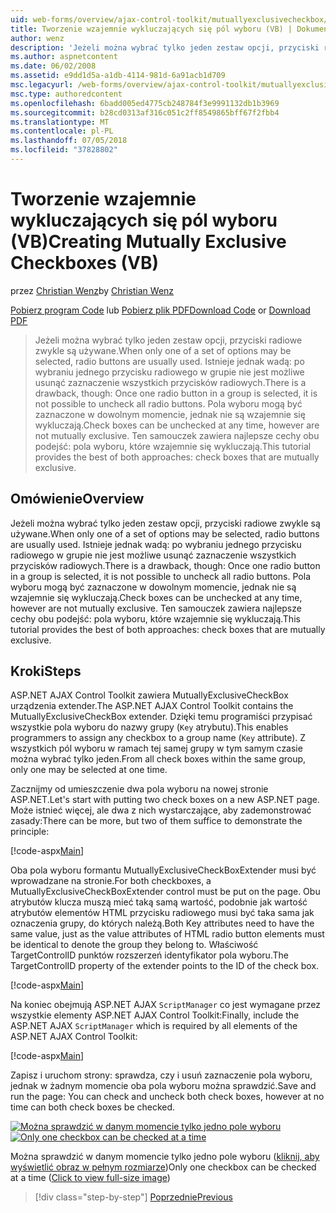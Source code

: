 ```yaml
---
uid: web-forms/overview/ajax-control-toolkit/mutuallyexclusivecheckbox/creating-mutually-exclusive-checkboxes-vb
title: Tworzenie wzajemnie wykluczających się pól wyboru (VB) | Dokumentacja firmy Microsoft
author: wenz
description: 'Jeżeli można wybrać tylko jeden zestaw opcji, przyciski radiowe zwykle są używane. Istnieje jednak wadą: po wybraniu jednego przycisku radiowego w grupie...'
ms.author: aspnetcontent
ms.date: 06/02/2008
ms.assetid: e9dd1d5a-a1db-4114-981d-6a91acb1d709
msc.legacyurl: /web-forms/overview/ajax-control-toolkit/mutuallyexclusivecheckbox/creating-mutually-exclusive-checkboxes-vb
msc.type: authoredcontent
ms.openlocfilehash: 6badd005ed4775cb248784f3e9991132db1b3969
ms.sourcegitcommit: b28cd0313af316c051c2ff8549865bff67f2fbb4
ms.translationtype: MT
ms.contentlocale: pl-PL
ms.lasthandoff: 07/05/2018
ms.locfileid: "37828802"
---
```

<a name="creating-mutually-exclusive-checkboxes-vb"></a><span data-ttu-id="91225-104">Tworzenie wzajemnie wykluczających się pól wyboru (VB)</span><span class="sxs-lookup"><span data-stu-id="91225-104">Creating Mutually Exclusive Checkboxes (VB)</span></span>
====================
<span data-ttu-id="91225-105">przez [Christian Wenz](https://github.com/wenz)</span><span class="sxs-lookup"><span data-stu-id="91225-105">by [Christian Wenz](https://github.com/wenz)</span></span>

<span data-ttu-id="91225-106">[Pobierz program Code](http://download.microsoft.com/download/9/3/f/93f8daea-bebd-4821-833b-95205389c7d0/MutuallyExclusiveCheckBox0.vb.zip) lub [Pobierz plik PDF](http://download.microsoft.com/download/b/6/a/b6ae89ee-df69-4c87-9bfb-ad1eb2b23373/mutuallyexclusivecheckbox0VB.pdf)</span><span class="sxs-lookup"><span data-stu-id="91225-106">[Download Code](http://download.microsoft.com/download/9/3/f/93f8daea-bebd-4821-833b-95205389c7d0/MutuallyExclusiveCheckBox0.vb.zip) or [Download PDF](http://download.microsoft.com/download/b/6/a/b6ae89ee-df69-4c87-9bfb-ad1eb2b23373/mutuallyexclusivecheckbox0VB.pdf)</span></span>

> <span data-ttu-id="91225-107">Jeżeli można wybrać tylko jeden zestaw opcji, przyciski radiowe zwykle są używane.</span><span class="sxs-lookup"><span data-stu-id="91225-107">When only one of a set of options may be selected, radio buttons are usually used.</span></span> <span data-ttu-id="91225-108">Istnieje jednak wadą: po wybraniu jednego przycisku radiowego w grupie nie jest możliwe usunąć zaznaczenie wszystkich przycisków radiowych.</span><span class="sxs-lookup"><span data-stu-id="91225-108">There is a drawback, though: Once one radio button in a group is selected, it is not possible to uncheck all radio buttons.</span></span> <span data-ttu-id="91225-109">Pola wyboru mogą być zaznaczone w dowolnym momencie, jednak nie są wzajemnie się wykluczają.</span><span class="sxs-lookup"><span data-stu-id="91225-109">Check boxes can be unchecked at any time, however are not mutually exclusive.</span></span> <span data-ttu-id="91225-110">Ten samouczek zawiera najlepsze cechy obu podejść: pola wyboru, które wzajemnie się wykluczają.</span><span class="sxs-lookup"><span data-stu-id="91225-110">This tutorial provides the best of both approaches: check boxes that are mutually exclusive.</span></span>


## <a name="overview"></a><span data-ttu-id="91225-111">Omówienie</span><span class="sxs-lookup"><span data-stu-id="91225-111">Overview</span></span>

<span data-ttu-id="91225-112">Jeżeli można wybrać tylko jeden zestaw opcji, przyciski radiowe zwykle są używane.</span><span class="sxs-lookup"><span data-stu-id="91225-112">When only one of a set of options may be selected, radio buttons are usually used.</span></span> <span data-ttu-id="91225-113">Istnieje jednak wadą: po wybraniu jednego przycisku radiowego w grupie nie jest możliwe usunąć zaznaczenie wszystkich przycisków radiowych.</span><span class="sxs-lookup"><span data-stu-id="91225-113">There is a drawback, though: Once one radio button in a group is selected, it is not possible to uncheck all radio buttons.</span></span> <span data-ttu-id="91225-114">Pola wyboru mogą być zaznaczone w dowolnym momencie, jednak nie są wzajemnie się wykluczają.</span><span class="sxs-lookup"><span data-stu-id="91225-114">Check boxes can be unchecked at any time, however are not mutually exclusive.</span></span> <span data-ttu-id="91225-115">Ten samouczek zawiera najlepsze cechy obu podejść: pola wyboru, które wzajemnie się wykluczają.</span><span class="sxs-lookup"><span data-stu-id="91225-115">This tutorial provides the best of both approaches: check boxes that are mutually exclusive.</span></span>

## <a name="steps"></a><span data-ttu-id="91225-116">Kroki</span><span class="sxs-lookup"><span data-stu-id="91225-116">Steps</span></span>

<span data-ttu-id="91225-117">ASP.NET AJAX Control Toolkit zawiera MutuallyExclusiveCheckBox urządzenia extender.</span><span class="sxs-lookup"><span data-stu-id="91225-117">The ASP.NET AJAX Control Toolkit contains the MutuallyExclusiveCheckBox extender.</span></span> <span data-ttu-id="91225-118">Dzięki temu programiści przypisać wszystkie pola wyboru do nazwy grupy (`Key` atrybutu).</span><span class="sxs-lookup"><span data-stu-id="91225-118">This enables programmers to assign any checkbox to a group name (`Key` attribute).</span></span> <span data-ttu-id="91225-119">Z wszystkich pól wyboru w ramach tej samej grupy w tym samym czasie można wybrać tylko jeden.</span><span class="sxs-lookup"><span data-stu-id="91225-119">From all check boxes within the same group, only one may be selected at one time.</span></span>

<span data-ttu-id="91225-120">Zacznijmy od umieszczenie dwa pola wyboru na nowej stronie ASP.NET.</span><span class="sxs-lookup"><span data-stu-id="91225-120">Let's start with putting two check boxes on a new ASP.NET page.</span></span> <span data-ttu-id="91225-121">Może istnieć więcej, ale dwa z nich wystarczające, aby zademonstrować zasady:</span><span class="sxs-lookup"><span data-stu-id="91225-121">There can be more, but two of them suffice to demonstrate the principle:</span></span>

[!code-aspx[Main](creating-mutually-exclusive-checkboxes-vb/samples/sample1.aspx)]

<span data-ttu-id="91225-122">Oba pola wyboru formantu MutuallyExclusiveCheckBoxExtender musi być wprowadzane na stronie.</span><span class="sxs-lookup"><span data-stu-id="91225-122">For both checkboxes, a MutuallyExclusiveCheckBoxExtender control must be put on the page.</span></span> <span data-ttu-id="91225-123">Obu atrybutów klucza muszą mieć taką samą wartość, podobnie jak wartość atrybutów elementów HTML przycisku radiowego musi być taka sama jak oznaczenia grupy, do których należą.</span><span class="sxs-lookup"><span data-stu-id="91225-123">Both Key attributes need to have the same value, just as the value attributes of HTML radio button elements must be identical to denote the group they belong to.</span></span> <span data-ttu-id="91225-124">Właściwość TargetControlID punktów rozszerzeń identyfikator pola wyboru.</span><span class="sxs-lookup"><span data-stu-id="91225-124">The TargetControlID property of the extender points to the ID of the check box.</span></span>

[!code-aspx[Main](creating-mutually-exclusive-checkboxes-vb/samples/sample2.aspx)]

<span data-ttu-id="91225-125">Na koniec obejmują ASP.NET AJAX `ScriptManager` co jest wymagane przez wszystkie elementy ASP.NET AJAX Control Toolkit:</span><span class="sxs-lookup"><span data-stu-id="91225-125">Finally, include the ASP.NET AJAX `ScriptManager` which is required by all elements of the ASP.NET AJAX Control Toolkit:</span></span>

[!code-aspx[Main](creating-mutually-exclusive-checkboxes-vb/samples/sample3.aspx)]

<span data-ttu-id="91225-126">Zapisz i uruchom strony: sprawdza, czy i usuń zaznaczenie pola wyboru, jednak w żadnym momencie oba pola wyboru można sprawdzić.</span><span class="sxs-lookup"><span data-stu-id="91225-126">Save and run the page: You can check and uncheck both check boxes, however at no time can both check boxes be checked.</span></span>


<span data-ttu-id="91225-127">[![Można sprawdzić w danym momencie tylko jedno pole wyboru](creating-mutually-exclusive-checkboxes-vb/_static/image2.png)](creating-mutually-exclusive-checkboxes-vb/_static/image1.png)</span><span class="sxs-lookup"><span data-stu-id="91225-127">[![Only one checkbox can be checked at a time](creating-mutually-exclusive-checkboxes-vb/_static/image2.png)](creating-mutually-exclusive-checkboxes-vb/_static/image1.png)</span></span>

<span data-ttu-id="91225-128">Można sprawdzić w danym momencie tylko jedno pole wyboru ([kliknij, aby wyświetlić obraz w pełnym rozmiarze](creating-mutually-exclusive-checkboxes-vb/_static/image3.png))</span><span class="sxs-lookup"><span data-stu-id="91225-128">Only one checkbox can be checked at a time ([Click to view full-size image](creating-mutually-exclusive-checkboxes-vb/_static/image3.png))</span></span>

> [!div class="step-by-step"]
> [<span data-ttu-id="91225-129">Poprzednie</span><span class="sxs-lookup"><span data-stu-id="91225-129">Previous</span></span>](creating-mutually-exclusive-checkboxes-cs.md)
